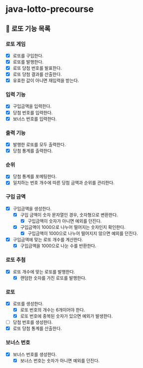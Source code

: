 # java-lotto-precourse

## 🏦 로또 기능 목록

### 로또 게임

- [x] 로또를 구입한다.
- [x] 로또를 발행한다.
- [x] 로또 당첨 번호를 발표한다.
- [x] 로또 당첨 결과를 산출한다.
- [x] 유효한 값이 아니면 재입력을 받는다.

### 입력 기능

- [x] 구입금액을 입력한다.
- [x] 당첨 번호를 입력한다.
- [x] 보너스 번호를 입력한다.

### 출력 기능

- [x] 발행한 로또를 모두 출력한다.
- [x] 당첨 통계를 출력한다.

### 순위

- [x] 당첨 통계를 포메팅한다.
- [x] 일치하는 번호 개수에 따른 당첨 금액과 순위를 관리한다.

### 구입 금액

- [x] 구입금액을 생성한다.
    - [x] 구입 금액이 숫자 문자열인 경우, 숫자형으로 변환한다.
        - [x] 구입금액이 숫자가 아니면 예외를 던진다.
    - [x] 구입금액이 1000으로 나누어 떨어지는 숫자인지 확인한다.
        - [x] 구입금액이 1000으로 나누어 떨어지지 않으면 예외를 던진다.
- [x] 구입금액에 맞는 로또 개수를 계산한다.
    - [x] 구입금액을 1000으로 나눈 수를 반환한다.

### 로또 추첨

- [x] 로또 개수에 맞는 로또를 발행한다.
    - [x] 랜덤한 숫자를 가진 로또를 발행한다.

### 로또

- [x] 로또를 생성한다.
    - [x] 로또 번호의 개수는 6개이어야 한다.
    - [x] 로또 번호에 중복된 숫자가 있으면 예외가 발생한다.
- [ ] 당첨 번호를 생성한다.
- [x] 로또 당첨 통계를 산출한다.

### 보너스 번호

- [x] 보너스 번호를 생성한다.
    - [x] 보너스 번호는 숫자가 아니면 예외를 던진다.
